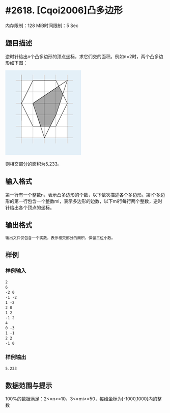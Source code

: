 # #2618. [Cqoi2006]凸多边形

内存限制：128 MiB时间限制：5 Sec

## 题目描述

逆时针给出n个凸多边形的顶点坐标，求它们交的面积。例如n=2时，两个凸多边形如下图：

![](upload/201203/1(7).jpg)

则相交部分的面积为5.233。

## 输入格式

第一行有一个整数n，表示凸多边形的个数，以下依次描述各个多边形。第i个多边形的第一行包含一个整数mi，表示多边形的边数，以下mi行每行两个整数，逆时针给出各个顶点的坐标。

 

## 输出格式

    输出文件仅包含一个实数，表示相交部分的面积，保留三位小数。

 

## 样例

### 样例输入

    
    2
    6
    -2 0
    -1 -2
    1 -2
    2 0
    1 2
    -1 2
    4
    0 -3
    1 -1
    2 2
    -1 0
    
    

### 样例输出

    
    5.233
    

## 数据范围与提示

100%的数据满足：2<=n<=10，3<=mi<=50，每维坐标为[-1000,1000]内的整数
